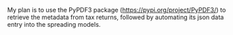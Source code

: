 My plan is to use the PyPDF3 package (https://pypi.org/project/PyPDF3/) to retrieve the metadata from tax returns, followed by automating its json data entry into the spreading models.
